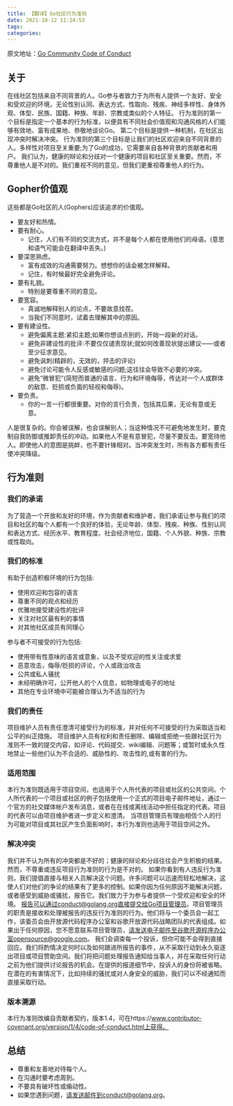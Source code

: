 ```yaml
---
title: 【翻译】Go社区行为准则
date: 2021-10-12 11:24:53
tags:
categories:
---
```

原文地址：[Go Community Code of Conduct](https://golang.org/conduct)

## 关于
在线社区包括来自不同背景的人。Go参与者致力于为所有人提供一个友好、安全和受欢迎的环境，无论性别认同、表达方式、性取向、残疾、神经多样性、身体外观、体型、民族、国籍、种族、年龄、宗教或类似的个人特征。
行为准则的第一个目标是指定一个基本的行为标准，以便具有不同社会价值观和沟通风格的人们能够有效地、富有成果地、恭敬地谈论Go。
第二个目标是提供一种机制，在社区出现冲突时解决冲突。
行为准则的第三个目标是让我们的社区欢迎来自不同背景的人。多样性对项目至关重要;为了Go的成功，它需要来自各种背景的贡献者和用户。
我们认为，健康的辩论和分歧对一个健康的项目和社区至关重要。然而，不尊重他人是不对的。我们重视不同的意见，但我们更重视尊重他人的行为。

## Gopher价值观
这些都是Go社区的人(Gophers)应该追求的价值观。
- 要友好和热情。
- 要有耐心。
    - 记住，人们有不同的交流方式，并不是每个人都在使用他们的母语。(意思和语气可能会在翻译中丢失。)
- 要深思熟虑。
    - 富有成效的沟通需要努力。想想你的话会被怎样解释。
    - 记住，有时候最好完全避免评论。
- 要有礼貌。
    - 特别是要尊重不同的意见。
- 要宽容。
    - 真诚地解释别人的论点，不要故意找茬。
    - 当我们不同意时，试着去理解其中的原因。
- 要有建设性。
    - 避免偏离主题:紧扣主题;如果你想谈点别的，开始一段新的对话。
    - 避免非建设性的批评:不要仅仅谴责现状;就如何改善现状提出建议——或者至少征求意见。
    - 避免讽刺(精辟的，无效的，抨击的评论)
    - 避免讨论可能令人反感或敏感的问题;这往往会导致不必要的冲突。
    - 避免“微冒犯”(简短而普通的语言、行为和环境侮辱，传达对一个人或群体的敌意、贬损或负面的轻视和侮辱)。
- 要负责。
    - 你的一言一行都很重要。对你的言行负责，包括其后果，无论有意或无意。

人是很复杂的。你会被误解，也会误解别人；当这种情况不可避免地发生时，要克制自我防御或推卸责任的冲动。如果他人不是有意冒犯，尽量不要反击。要宽待他人。即使他人的意图是挑衅，也不要针锋相对。当冲突发生时，所有各方都有责任使冲突降级。

## 行为准则

### 我们的承诺
为了营造一个开放和友好的环境，作为贡献者和维护者，我们承诺让参与我们的项目和社区的每个人都有一个良好的体验，无论年龄、体型、残疾、种族、性别认同和表达方式、经历水平、教育程度、社会经济地位，国籍、个人外貌、种族、宗教或性取向。

### 我们的标准
有助于创造积极环境的行为包括:
- 使用欢迎和包容的语言
- 尊重不同的观点和经历
- 优雅地接受建设性的批评
- 关注对社区最有利的事情
- 对其他社区成员有同理心

参与者不可接受的行为包括:
- 使用带有性意味的语言或意象，以及不受欢迎的性关注或求爱
- 恶意攻击，侮辱/贬损的评论，个人或政治攻击
- 公共或私人骚扰
- 未经明确许可，公开他人的个人信息，如物理或电子的地址
- 其他在专业环境中可能被合理认为不适当的行为

### 我们的责任
项目维护人员有责任澄清可接受行为的标准，并对任何不可接受的行为采取适当和公平的纠正措施。
项目维护人员有权利和责任删除、编辑或拒绝一些跟社区行为准则不一致的提交内容，如评论、代码提交、wiki编辑、问题等；或暂时或永久性地禁止一些他们认为不合适的、威胁性的、攻击性的,或有害的行为。

### 适用范围
本行为准则既适用于项目空间，也适用于个人所代表的项目或社区的公共空间。个人所代表的一个项目或社区的例子包括使用一个正式的项目电子邮件地址，通过一个官方的社交媒体帐户发布消息，或者在在线或离线活动中担任指定的代表。项目的代表可以由项目维护者进一步定义和澄清。
当项目管理员有理由相信个人的行为可能对项目或其社区产生负面影响时，本行为准则也适用于项目空间之外。

### 解决冲突
我们并不认为所有的冲突都是不好的；健康的辩论和分歧往往会产生积极的结果。然而，不尊重或违反项目行为准则的行为是不对的。
如果你看到有人违反行为准则，我们提倡直接与相关人员解决这个问题。许多问题可以迅速而轻松地解决，这使人们对他们的争论的结果有了更多的控制。如果你因为任何原因不能解决问题，或者感受到威胁或骚扰，报告它。我们致力于为参与者提供一个受欢迎和安全的环境。
报告可以通过conduct@golang.org直接提交给Go项目管理员。项目管理员的职责是接收和处理被报告的违反行为准则的行为。他们将与一个委员会一起工作，该委员会由开放源代码程序办公室和谷歌开放源代码战略团队的代表组成。如果出于任何原因，您不愿意联系项目管理员，请发送电子邮件至谷歌开源程序办公室opensource@google.com。
我们会调查每一个投诉，但你可能不会得到直接回应。我们将酌情决定何时以及如何跟进所报告的事件，从不采取行动到永久驱逐出项目或项目赞助空间。我们将把问题处理报告通知给当事人，并在采取任何行动之前为他们提供讨论报告的机会。在提供的报道细节中，投诉人的身份将被省略。在潜在的有害情况下，比如持续的骚扰或对人身安全的威胁，我们可以不经通知而直接采取行动。

### 版本溯源
本行为准则改编自贡献者契约，版本1.4，可在https://www.contributor-covenant.org/version/1/4/code-of-conduct.html上获得。

## 总结
- 尊重和友善地对待每个人。
- 在沟通时要考虑周到。
- 不要具有破坏性或煽动性。
- 如果您遇到问题，请发送邮件到conduct@golang.org。